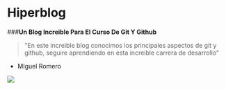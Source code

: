 # Hiperblog
###**Un Blog Increible Para El Curso De Git Y Github**

> "En este increible blog conocimos los principales aspectos de git y github, seguire aprendiendo en esta increible carrera de desarrollo"
- MIguel Romero

![](https://cdn-icons-png.flaticon.com/512/25/25231.png)